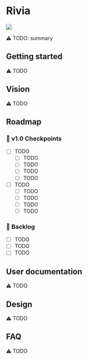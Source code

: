 # Rivia

[![](https://img.shields.io/badge/feedback-welcome!-1a6)](https://github.com/raiment-studios/monorepo/discussions)

⚠️ TODO: summary

## Getting started

⚠️ TODO

## Vision

⚠️ TODO

## Roadmap

### 🏁 v1.0 Checkpoints

-   [ ] TODO
    -   [ ] TODO
    -   [ ] TODO
    -   [ ] TODO
    -   [ ] TODO
-   [ ] TODO
    -   [ ] TODO
    -   [ ] TODO
    -   [ ] TODO
    -   [ ] TODO

### 🎄 Backlog

-   [ ] TODO
-   [ ] TODO
-   [ ] TODO

## User documentation

⚠️ TODO

## Design

⚠️ TODO

## FAQ

⚠️ TODO

